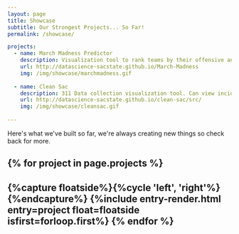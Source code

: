 ```yaml
---
layout: page
title: Showcase
subtitle: Our Strongest Projects... So Far!
permalink: /showcase/

projects:
  - name: March Madness Predictor
    description: Visualization tool to rank teams by their offensive and defensive ability.
    url: http://datascience-sacstate.github.io/March-Madness
    img: /img/showcase/marchmadness.gif
    
  - name: Clean Sac
    description: 311 Data collection visualization tool. Can view incident heatmaps by type filters and by cluster location.
    url: http://datascience-sacstate.github.io/clean-sac/src/
    img: /img/showcase/cleansac.gif 
    
---
```


Here's what we've built so far, we're always creating new things so check back for more.

{% for project in page.projects %}
---
{%capture floatside%}{%cycle 'left', 'right'%}{%endcapture%}
{%include entry-render.html entry=project float=floatside isfirst=forloop.first%}
{% endfor %}
---



